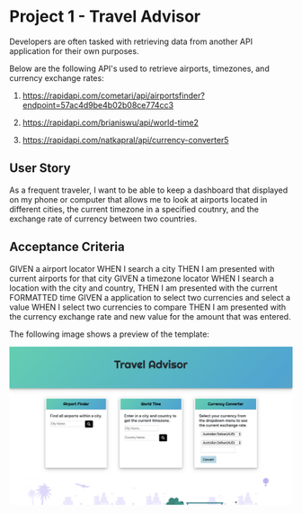 # Project 1 - Travel Advisor

Developers are often tasked with retrieving data from another API application for their own purposes.  

Below are the following API's used to retrieve airports, timezones, and currency exchange rates:

1. https://rapidapi.com/cometari/api/airportsfinder?endpoint=57ac4d9be4b02b08ce774cc3

2. https://rapidapi.com/brianiswu/api/world-time2

3. https://rapidapi.com/natkapral/api/currency-converter5


## User Story

As a frequent traveler, I want to be able to keep a dashboard that displayed on my phone or computer that allows me to look at airports located in different cities, the current timezone in a specified coutnry, and the exchange rate of currency between two countries.

## Acceptance Criteria

GIVEN a airport locator
WHEN I search a city
THEN I am presented with current airports for that city
GIVEN a timezone locator
WHEN I search a location with the city and country, 
THEN I am presented with the current FORMATTED time
GIVEN a application to select two currencies and select a value
WHEN I select two currencies to compare
THEN I am presented with the currency exchange rate and new value for the amount that was entered.

The following image shows a preview of the template:

![Travel Advisor Preview](./airPlane/preview.png)



